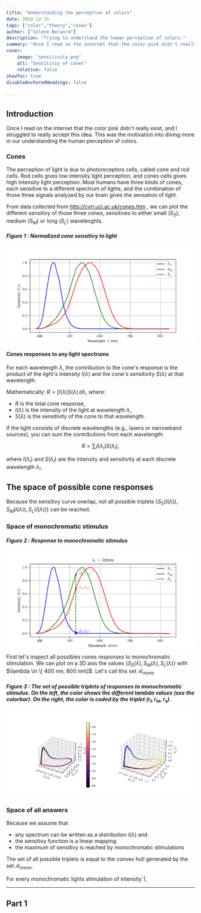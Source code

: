 ```yaml
---
title: "Understanding the perception of colors" 
date: 2024-12-15
tags: ["color","theory","cones"]
author: ["Solène Beranrd"]
description: "Trying to understand the human perception of colors." 
summary: "Once I read on the internet that the color pink didn't really exist, and I struggled to really accept this idea. This was the motivation into diving more in our understanding the human perception of colors. " 
cover:
    image: "sensitivity.png"
    alt: "Sensitiviy of cones"
    relative: false
showToc: true
disableAnchoredHeadings: false

---
```


## Introduction

Once I read on the internet that the color pink didn't really exist, and I struggled to really accept this idea. This was the motivation into diving more in our understanding the human perception of colors. 

### Cones 

The perception of light is due to photoreceptors cells, called cone and rod cells. Rod cells gives low intensity light perception, and cones cells gives high intensity light perception. Most humans have three kinds of cones, each sensitive to a different spectrum of lights, and the combination of those three signals analyzed by our brain gives the sensation of light.

From data collected from http://cvrl.ucl.ac.uk/cones.htm , we can plot the different sensitivy of those three cones, sensitives to either small ($S_S$), medium ($S_M$) or long ($S_L$) wavelenghts.

##### Figure 1 : Normalized cone sensitivy to light 
![](sensitivity.png)

#### Cones responses to any light spectrums

For each wavelength $\lambda$, the contribution to the cone's response is the product of the light's intensity $I(\lambda)$ and the cone's sensitivity $S(\lambda)$ at that wavelength.

Mathematically: $R = \int I(\lambda) S(\lambda) \, d\lambda$, where:
+ $R$ is the total cone response,
+ $I(\lambda)$ is the intensity of the light at wavelength $\lambda$,
+ $S(\lambda)$ is the sensitivity of the cone to that wavelength.

If the light consists of discrete wavelengths (e.g., lasers or narrowband sources), you can sum the contributions from each wavelength:

$$ R = \sum_{i} I(\lambda_i) S(\lambda_i),$$

where $I(\lambda_i)$ and $S(\lambda_i)$ are the intensity and sensitivity at each discrete wavelength $\lambda_i$.

## The space of possible cone responses

Because the sensitivy curve overlap, not all possible triplets $\{S_S(I(\lambda)), S_M(I(\lambda)), S_L(I(\lambda))\}$ can be reached. 

### Space of monochromatic stimulus

##### Figure 2 : Response to monochromatic stimulus
![](response_monochromatic.png)


First let's inspect all possibles cones responses to monochromatic stimulation. We can plot on a 3D axis the values $\{S_S(\lambda), S_M(\lambda), S_L(\lambda)\}$ with $\lambda \in \[ 400 nm, 800 nm\]$. Let's call this set $\mathcal{R}_{mono}$


##### Figure 3 : The set of possible triplets of responses to monochromatic stimulus. On the left, the color shows the different lambda values (see the colorbar). On the right, the color is coded by the triplet $(r_l, r_m, r_s)$.
![](contour.png)

### Space of all answers

Because we assume that
+ any spectrum can be written as a distribution $I(\lambda)$ and 
+ the sensitivy function is a linear mapping 
+ the maximum of sensitivy is reached by monochromatic stimulations

The set of all possible triplets is equal to the convex hull generated by the set $\mathcal{R}_{mono}$.








For every monochromatic lights stimulation of intensity $1$,


---

## Part 1
